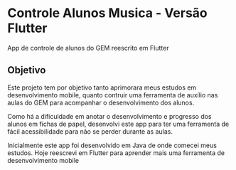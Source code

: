 # Controle Alunos Musica - Versão Flutter

App de controle de alunos do GEM reescrito em Flutter

## Objetivo

Este projeto tem por objetivo tanto aprimorara meus estudos em desenvolvimento mobile, quanto contruir uma ferramenta de auxílio nas aulas do GEM para acompanhar o desenvolvimento dos alunos.

Como há a dificuldade em anotar o desenvolvimento e progresso dos alunos em fichas de papel, desenvolvi este app para ter uma ferramenta de fácil acessibilidade para não se perder durante as aulas.

Inicialmente este app foi desenvolvido em Java de onde comecei meus estudos. Hoje reescrevi em Flutter para aprender mais uma ferramenta de desenvolvimento mobile